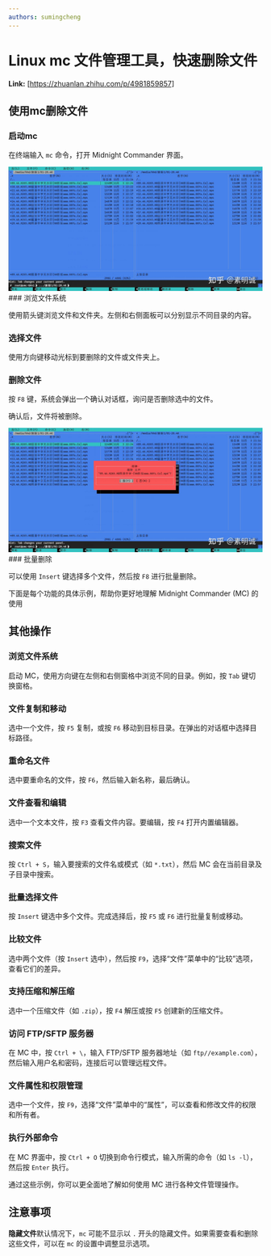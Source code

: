 ```yaml
---
authors: sumingcheng
---
```

# Linux mc 文件管理工具，快速删除文件



 **Link:** [https://zhuanlan.zhihu.com/p/4981859857]

## 使用mc删除文件  
### 启动mc  

在终端输入 `mc` 命令，打开 Midnight Commander 界面。

![dcd0a1bcdd20daaa2cad92851e6435d8](../image/dcd0a1bcdd20daaa2cad92851e6435d8.jpg)### 浏览文件系统  

使用箭头键浏览文件和文件夹。左侧和右侧面板可以分别显示不同目录的内容。

### 选择文件  

使用方向键移动光标到要删除的文件或文件夹上。

### 删除文件  

按 `F8` 键，系统会弹出一个确认对话框，询问是否删除选中的文件。

确认后，文件将被删除。

![44f8916b6a72e8bb193d17dba7205fd1](../image/44f8916b6a72e8bb193d17dba7205fd1.jpg)### 批量删除  

可以使用 `Insert` 键选择多个文件，然后按 `F8` 进行批量删除。

下面是每个功能的具体示例，帮助你更好地理解 Midnight Commander (MC) 的使用

## 其他操作  
### 浏览文件系统  

启动 MC，使用方向键在左侧和右侧窗格中浏览不同的目录。例如，按 `Tab` 键切换窗格。

### 文件复制和移动  

选中一个文件，按 `F5` 复制，或按 `F6` 移动到目标目录。在弹出的对话框中选择目标路径。

### 重命名文件  

选中要重命名的文件，按 `F6`，然后输入新名称，最后确认。

### 文件查看和编辑  

选中一个文本文件，按 `F3` 查看文件内容。要编辑，按 `F4` 打开内置编辑器。

### 搜索文件  

按 `Ctrl + S`，输入要搜索的文件名或模式（如 `*.txt`），然后 MC 会在当前目录及子目录中搜索。

### 批量选择文件  

按 `Insert` 键选中多个文件。完成选择后，按 `F5` 或 `F6` 进行批量复制或移动。

### 比较文件  

选中两个文件（按 `Insert` 选中），然后按 `F9`，选择“文件”菜单中的“比较”选项，查看它们的差异。

### 支持压缩和解压缩  

选中一个压缩文件（如 `.zip`），按 `F4` 解压或按 `F5` 创建新的压缩文件。

### 访问 FTP/SFTP 服务器  

在 MC 中，按 `Ctrl + \`，输入 FTP/SFTP 服务器地址（如 `ftp//example.com`），然后输入用户名和密码，连接后可以管理远程文件。

### 文件属性和权限管理  

选中一个文件，按 `F9`，选择“文件”菜单中的“属性”，可以查看和修改文件的权限和所有者。

### 执行外部命令  

在 MC 界面中，按 `Ctrl + O` 切换到命令行模式，输入所需的命令（如 `ls -l`），然后按 `Enter` 执行。

通过这些示例，你可以更全面地了解如何使用 MC 进行各种文件管理操作。

## 注意事项  

**隐藏文件**默认情况下，`mc` 可能不显示以 `.` 开头的隐藏文件。如果需要查看和删除这些文件，可以在 `mc` 的设置中调整显示选项。

